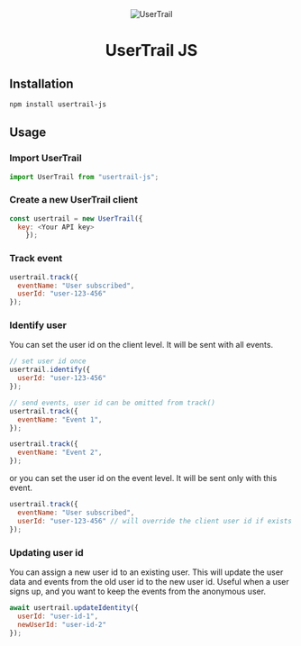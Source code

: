 <div align="center">
	<img src="https://usertrail.io/seo.jpg" alt="UserTrail"/>
	<br>
    <h1>UserTrail JS</h1>
</div>


## Installation

```sh
npm install usertrail-js
```

## Usage

### Import UserTrail

```js
import UserTrail from "usertrail-js";
```

### Create a new UserTrail client

```js
const usertrail = new UserTrail({
  key: <Your API key>
    });
```

### Track event

```js
usertrail.track({
  eventName: "User subscribed", 
  userId: "user-123-456"
});
```

### Identify user

You can set the user id on the client level. It will be sent with all events.
```js
// set user id once
usertrail.identify({
  userId: "user-123-456"
});

// send events, user id can be omitted from track()
usertrail.track({
  eventName: "Event 1",
});

usertrail.track({
  eventName: "Event 2",
});
```

or you can set the user id on the event level. It will be sent only with this event.
```js
usertrail.track({
  eventName: "User subscribed", 
  userId: "user-123-456" // will override the client user id if exists
});
```

### Updating user id
You can assign a new user id to an existing user. This will update the user data and events from the old user id to the new user id.
Useful when a user signs up, and you want to keep the events from the anonymous user.

```javascript
await usertrail.updateIdentity({
  userId: "user-id-1",
  newUserId: "user-id-2"
});
```
